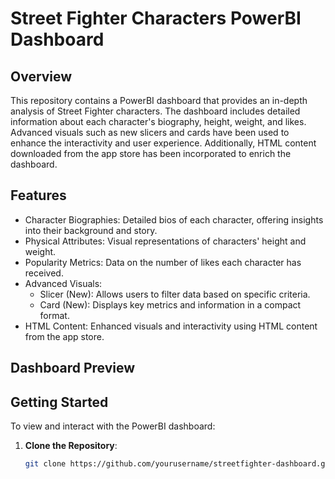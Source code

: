 # Street Fighter Characters PowerBI Dashboard

## Overview

This repository contains a PowerBI dashboard that provides an in-depth analysis of Street Fighter characters. 
The dashboard includes detailed information about each character's biography, height, weight, and likes. Advanced visuals such as new slicers and cards have been used to enhance the interactivity and user experience. 
Additionally, HTML content downloaded from the app store has been incorporated to enrich the dashboard.

## Features

- Character Biographies: Detailed bios of each character, offering insights into their background and story.
- Physical Attributes: Visual representations of characters' height and weight.
- Popularity Metrics: Data on the number of likes each character has received.
- Advanced Visuals:
  - Slicer (New): Allows users to filter data based on specific criteria.
  - Card (New): Displays key metrics and information in a compact format.
- HTML Content: Enhanced visuals and interactivity using HTML content from the app store.

## Dashboard Preview



## Getting Started

To view and interact with the PowerBI dashboard:

1. **Clone the Repository**:
   ```bash
   git clone https://github.com/yourusername/streetfighter-dashboard.git

